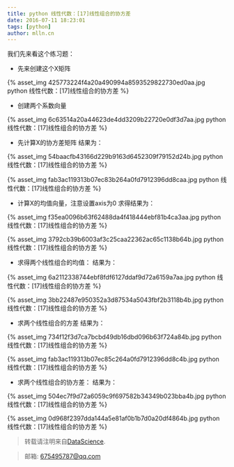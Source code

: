 ```yaml
---
title: python 线性代数：[17]线性组合的协方差
date: 2016-07-11 18:23:01
tags: [python]
author: mlln.cn
---
```

我们先来看这个练习题：

- 先来创建这个X矩阵

{% asset_img 425773224f4a20a490994a8593529822730ed0aa.jpg python 线性代数：[17]线性组合的协方差 %}

- 创建两个系数向量

{% asset_img 6c63514a20a44623de4dd3209b22720e0df3d7aa.jpg python 线性代数：[17]线性组合的协方差 %}

- 先计算X的协方差矩阵
结果为：

{% asset_img 54baacfb43166d229b9163d6452309f79152d24b.jpg python 线性代数：[17]线性组合的协方差 %}

{% asset_img fab3ac119313b07ec83b264a0fd7912396dd8caa.jpg python 线性代数：[17]线性组合的协方差 %}

- 计算X的均值向量，注意设置axis为0
求得结果为：

{% asset_img f35ea0096b63f62488da4f418444ebf81b4ca3aa.jpg python 线性代数：[17]线性组合的协方差 %}

{% asset_img 3792cb39b6003af3c25caa22362ac65c1138b64b.jpg python 线性代数：[17]线性组合的协方差 %}

- 求得两个线性组合的均值：
结果为：

{% asset_img 6a2112338744ebf8fdf6127ddaf9d72a6159a7aa.jpg python 线性代数：[17]线性组合的协方差 %}

{% asset_img 3bb22487e950352a3d87534a5043fbf2b3118b4b.jpg python 线性代数：[17]线性组合的协方差 %}

- 求两个线性组合的方差
结果为：

{% asset_img 734f12f3d7ca7bcbd49db16dbd096b63f724a84b.jpg python 线性代数：[17]线性组合的协方差 %}

{% asset_img fab3ac119313b07ec85c264a0fd7912396dd8c4b.jpg python 线性代数：[17]线性组合的协方差 %}

- 求两个线性组合的协方差：
结果为：

{% asset_img 504ec7f9d72a6059c9f697582b34349b023bba4b.jpg python 线性代数：[17]线性组合的协方差 %}

{% asset_img 0d968f2397dda144a5e81af0b1b7d0a20df4864b.jpg python 线性代数：[17]线性组合的协方差 %}

> 转载请注明来自[DataScience](http://mlln.cn).

> 邮箱: 675495787@qq.com 
